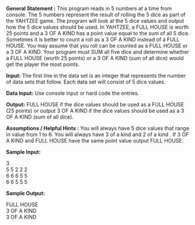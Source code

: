 **General Statement :** This program reads in 5 numbers at a time from console.  The 5 numbers represent the result of rolling the 5 dice as part of the YAHTZEE game.  The program will look at the 5 dice values and output how the 5 dice values should be used.  In YAHTZEE, a FULL HOUSE is worth 25 points and a 3 OF A KIND has a point value equal to the sum of all 5 dice.  Sometimes it is better to count a roll as a 3 OF A KIND instead of a FULL HOUSE. You may assume that you roll can be counted as a FULL HOUSE or a 3 OF A KIND.  Your program must SUM all five dice and determine whether a FULL HOUSE (worth 25 points) or a 3 OF A KIND (sum of all dice) would get the player the most points.

**Input:** The first line in the data set is an integer that represents the number of data sets that follow.   Each data set will consist of 5 dice values.

**Data Input:** Use console input or hard code the entries.

**Output:** FULL HOUSE  if the dice values should be used as a   FULL HOUSE  (25 points) or output   3 OF A KIND  if the dice values should be used as a     3 OF A KIND  (sum of all dice).

**Assumptions / Helpful Hints :** You will always have 5 dice values that range in value from 1 to 6.   You will always have  3 of a kind and 2 of a kind .  If 3 OF A KIND and FULL HOUSE have the same point value output FULL HOUSE.

**Sample Input:**

3  
5 5 2 2 2  
6 6 6 5 5  
6 6 5 5 5

**Sample Output:**

FULL HOUSE  
3 OF A KIND  
3 OF A KIND
